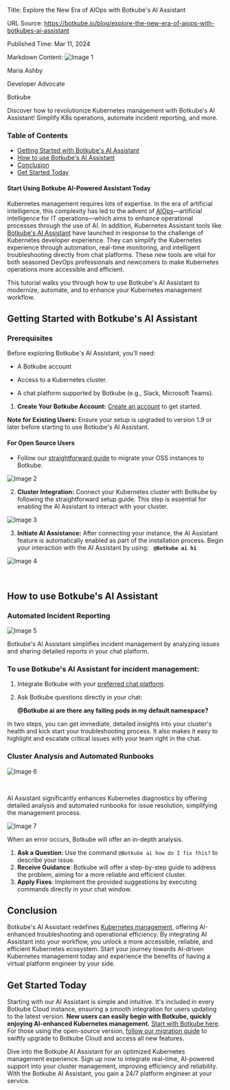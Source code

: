 Title: Explore the New Era of AIOps with Botkube's AI Assistant

URL Source: https://botkube.io/blog/explore-the-new-era-of-aiops-with-botkubes-ai-assistant

Published Time: Mar 11, 2024

Markdown Content:
![Image 1](https://cdn.prod.website-files.com/634fabb21508d6c9db9bc46f/6408ed63e5b48fed17e54625_SE6Pjp9PW9TaOwePHJXRaxaLQgYdT2HX_5PYASmvIx8.jpeg)

Maria Ashby

Developer Advocate

Botkube

Discover how to revolutionize Kubernetes management with Botkube's AI Assistant! Simplify K8s operations, automate incident reporting, and more.

### Table of Contents

*   [Getting Started with Botkube's AI Assistant](https://botkube.io/blog/explore-the-new-era-of-aiops-with-botkubes-ai-assistant#getting-started-with-botkube-s-ai-assistant)
*   [How to use Botkube's AI Assistant](https://botkube.io/blog/explore-the-new-era-of-aiops-with-botkubes-ai-assistant#how-to-use-botkube-s-ai-assistant)
*   [Conclusion](https://botkube.io/blog/explore-the-new-era-of-aiops-with-botkubes-ai-assistant#conclusion)
*   [Get Started Today](https://botkube.io/blog/explore-the-new-era-of-aiops-with-botkubes-ai-assistant#get-started-today)

#### Start Using Botkube AI-Powered Assistant Today

Kubernetes management requires lots of expertise. In the era of artificial intelligence, this complexity has led to the advent of [AIOps](https://botkube.io/learn/aiops-tools)—artificial intelligence for IT operations—which aims to enhance operational processes through the use of AI. In addition, Kubernetes Assistant tools like [Botkube's AI Assistant](https://botkube.io/blog/real-time-platform-engineer-advice-ai-assistant) have launched in response to the challenge of Kubernetes developer experience. They can simplify the Kubernetes experience through automation, real-time monitoring, and intelligent troubleshooting directly from chat platforms. These new tools are vital for both seasoned DevOps professionals and newcomers to make Kubernetes operations more accessible and efficient.

This tutorial walks you through how to use Botkube's AI Assistant to modernize, automate, and to enhance your Kubernetes management workflow.

Getting Started with Botkube's AI Assistant
-------------------------------------------

### Prerequisites

Before exploring Botkube's AI Assistant, you’ll need:

*   A Botkube account
    
*   Access to a Kubernetes cluster.
    
*   A chat platform supported by Botkube (e.g., Slack, Microsoft Teams).
    

1.  ****Create Your Botkube Account:**** [Create an account](http://app.botkube.io/) to get started.

**Note for Existing Users:** Ensure your setup is upgraded to version 1.9 or later before starting to use Botkube's AI Assistant.

#### For Open Source Users

*   Follow our [straightforward guide](https://botkube.io/blog/botkube-open-source-to-cloud-migration) to migrate your OSS instances to Botkube.

![Image 2](https://cdn.prod.website-files.com/634fabb21508d6c9db9bc46f/65ecd856e5a6e7c2b404c66d_N1o3vsdP6wCYKbJZGkhQRxDQXG9z_jKjVoZjvGeUH2CddQSNd0IY8Ue1-0CfDX5LWhmtSNYgncFxPntT9j3kr_YuzWezKrZXDmYTB-VAKuU2oXXOZ3UOGq8DrBNckB2ipzta_zpdWMNidFY7lNukoJs.png)

2.  ****Cluster Integration:**** Connect your Kubernetes cluster with Botkube by following the straightforward setup guide. This step is essential for enabling the AI Assistant to interact with your cluster.

![Image 3](https://cdn.prod.website-files.com/634fabb21508d6c9db9bc46f/65ecd86310dd50a06df954e2_oeh6mJwm7VXV8-qP22EHYCGBGTD3Vkj_oNVMyhDANhHg-oI3h4xHJ2GQ_EMtiqxtwkKTdEsN73su0lsORSgBBuxnd3hL-KNkAyVdwLn5Qeo54tpzPL9Emihf-l1B-YdyvhlN8DJMCvmjtIIBytLwleo.png)

3.  **Initiate AI Assistance:** After connecting your instance, the AI Assistant feature is automatically enabled as part of the installation process. Begin your interaction with the AI Assistant by using: **` @Botkube ai hi`**

![Image 4](https://cdn.prod.website-files.com/634fabb21508d6c9db9bc46f/65ecd86f1927490939066d7b_jdK_nbhFbWzCMwC8aCYHZ5o7JZJ4G1LOVwrcWtEoEC1YlFx9oQzja864BYJEf1Ber1UtBcV2nB_y5ZIgf6C1-Sl8z-gbX7Y3jPXGemQc_yT4xeSw9JVTZjyIdqq7wWwmzunejS2Ncep2JV0gN8DgKsQ.png)

‍

How to use Botkube's AI Assistant
---------------------------------

### Automated Incident Reporting

![Image 5](https://cdn.prod.website-files.com/634fabb21508d6c9db9bc46f/65e8a037ee1160c06c47b0cc_LopU3vbDXwRSiyWbJgwCkZ2vsifEeikrsi9f16OWeJE83BBJGt2tqJn2O-2mq8nTvDlNejOFdH2LyHXcKccnsFcyjeDoccaBZSLLuxm3HZtsE3-TBmPgOEkLEjSr9_K5DcIvpZkd1KVFyN4uly3aImU.png)

Botkube's AI Assistant simplifies incident management by analyzing issues and sharing detailed reports in your chat platform.

### To use Botkube's AI Assistant for incident management:

1.  Integrate Botkube with your [preferred chat platform](https://botkube.io/integrations).
    
2.  Ask Botkube questions directly in your chat:
    
    **@Botkube ai are there any failing pods in my default namespace?**
    

In two steps, you can get immediate, detailed insights into your cluster's health and kick start your troubleshooting process. It also makes it easy to highlight and escalate critical issues with your team right in the chat.

### Cluster Analysis and Automated Runbooks

![Image 6](https://cdn.prod.website-files.com/634fabb21508d6c9db9bc46f/65e8a0387271b3eec14634d8_Co_cwk72Ki64q1a3A6OAcxn0qQvCjlhWWlTtBLPzMwhPjvVn6oHn-e2_L4twExmcpGAuis9bZKJXC2JRzuOzxMXg5MsbAugaCwe1xt5GUqWsnbug3CQkm7uGo7GX2g4dgTc-TCK1oScC7aUd82RMlG4.png)

‍

AI Assistant significantly enhances Kubernetes diagnostics by offering detailed analysis and automated runbooks for issue resolution, simplifying the management process.

![Image 7](https://cdn.prod.website-files.com/634fabb21508d6c9db9bc46f/65ee1a5d521144e87f59161e_Botkube%20AI%20Assistant%20-failing%20GIF.gif)

When an error occurs, Botkube will offer an in-depth analysis.

1.  **Ask a Question**: Use the command `@Botkube ai how do I fix this?` to describe your issue.
2.  **Receive Guidance**: Botkube will offer a step-by-step guide to address the problem, aiming for a more reliable and efficient cluster.
3.  **Apply Fixes**: Implement the provided suggestions by executing commands directly in your chat window.

Conclusion
----------

Botkube's AI Assistant redefines [Kubernetes management](https://botkube.io/learn/kubernetes-observability-best-practices), offering AI-enhanced troubleshooting and operational efficiency. By integrating AI Assistant into your workflow, you unlock a more accessible, reliable, and efficient Kubernetes ecosystem. Start your journey towards AI-driven Kubernetes management today and experience the benefits of having a virtual platform engineer by your side.

Get Started Today
-----------------

Starting with our AI Assistant is simple and intuitive. It's included in every Botkube Cloud instance, ensuring a smooth integration for users updating to the latest version. **New users can easily begin with Botkube, quickly enjoying AI-enhanced Kubernetes management.** [Start with Botkube here](https://app.botkube.io/). For those using the open-source version, [follow our migration guide](https://docs.botkube.io/cli/migrating-installation-to-botkube-cloud) to swiftly upgrade to Botkube Cloud and access all new features.

Dive into the Botkube AI Assistant for an optimized Kubernetes management experience. Sign up now to integrate real-time, AI-powered support into your cluster management, improving efficiency and reliability. With the Botkube AI Assistant, you gain a 24/7 platform engineer at your service.
